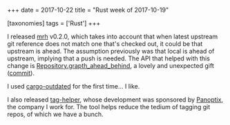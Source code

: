 +++
date = 2017-10-22
title = "Rust week of 2017-10-19"

[taxonomies]
tags = ['Rust']
+++

I released [mrh] v0.2.0, which takes into account that when latest
upstream git reference does not match one that's checked out, it could
be that upstream is ahead. The assumption previously was that local is
ahead of upstream, implying that a push is needed. The API that helped
with this change is [Repository.grapth_ahead_behind], a lovely and
unexpected gift ([commit]).

I used [cargo-outdated] for the first time... I like.

I also released [tag-helper], whose development was sponsored by
[Panoptix], the company I work for. The tool helps reduce the tedium of
tagging git repos, of which we have a bunch.

  [mrh]: https://crates.io/crates/mrh
  [Repository.grapth_ahead_behind]: https://docs.rs/git2/0.6.8/git2/struct.Repository.html#method.graph_ahead_behind
  [commit]: https://github.com/tshepang/mrh/commit/fc82fe9890cf3a8033fa78295308d888628caa39
  [cargo-outdated]: https://crates.io/crates/cargo-outdated
  [tag-helper]: https://github.com/panoptix-za/tag-helper
  [Panoptix]: https://www.panoptix.co.za/
